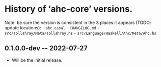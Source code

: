 # History of ‘ahc-core’ versions.

Note: be sure the version is consistent in the 3 places it appears (TODO: update locations):
	- `ahc.cabal`
	- `CHANGELOG.md`
	- `src/Tollshray/Meta/Tollshray.hs`
	- `src/Language/Haskell/Ahc/Meta/Ahc.hs`

## 0.1.0.0-dev -- 2022-07-27

- Will be the initial release.
